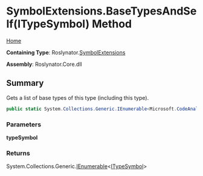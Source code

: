 # SymbolExtensions\.BaseTypesAndSelf\(ITypeSymbol\) Method

[Home](../../../README.md)

**Containing Type**: Roslynator\.[SymbolExtensions](../README.md)

**Assembly**: Roslynator\.Core\.dll

## Summary

Gets a list of base types of this type \(including this type\)\.

```csharp
public static System.Collections.Generic.IEnumerable<Microsoft.CodeAnalysis.ITypeSymbol> BaseTypesAndSelf(this Microsoft.CodeAnalysis.ITypeSymbol typeSymbol)
```

### Parameters

**typeSymbol**

### Returns

System\.Collections\.Generic\.[IEnumerable](https://docs.microsoft.com/en-us/dotnet/api/system.collections.generic.ienumerable-1)\<[ITypeSymbol](https://docs.microsoft.com/en-us/dotnet/api/microsoft.codeanalysis.itypesymbol)>


